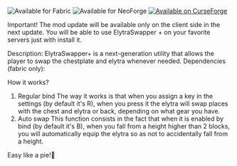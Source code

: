 
![Available for Fabric](https://cdn.jsdelivr.net/npm/@intergrav/devins-badges@3/assets/cozy/supported/fabric_vector.svg)
![Available for NeoForge](https://cdn.modrinth.com/data/cached_images/f0d24b750c946ed2b75ad009167e1d18c0848b39.png)
[![Available on CurseForge](https://cdn.jsdelivr.net/npm/@intergrav/devins-badges@3/assets/cozy/available/curseforge_vector.svg)](https://www.curseforge.com/minecraft/mc-mods/elytraswapperplus)

Important!
The mod update will be available only on the client side in the next update.
You will be able to use ElytraSwapper + on your favorite servers just with install it.

Description:
ElytraSwapper+ is a next-generation utility that allows the player to swap the chestplate and elytra whenever needed.
Dependencies (fabric only):

How it works?
1. Regular bind
The way it works is that when you assign a key in the settings (by default it's R), when you press it the elytra will swap places with the chest and elytra or back, depending on what gear you have.
2. Auto swap
This function consists in the fact that when it is enabled by bind (by default it's B), when you fall from a height higher than 2 blocks, you will automatically equip the elytra so as not to accidentally fall from a height.
 
Easy like a pie!🍰
 
